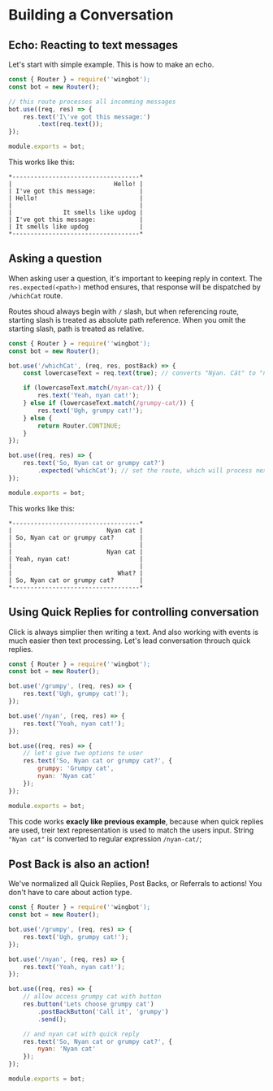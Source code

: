# Building a Conversation

## Echo: Reacting to text messages

Let's start with simple example. This is how to make an echo.

```javascript
const { Router } = require(''wingbot');
const bot = new Router();

// this route processes all incomming messages
bot.use((req, res) => {
    res.text('I\'ve got this message:')
        .text(req.text());
});

module.exports = bot;
```

This works like this:

```
*-----------------------------------*
|                            Hello! |
| I've got this message:            |
| Hello!                            |
|                                   |
|              It smells like updog |
| I've got this message:            |
| It smells like updog              |
*-----------------------------------*
```

## Asking a question

When asking user a question, it's important to keeping reply in context. The `res.expected(<path>)` method ensures, that response will be dispatched by `/whichCat` route.

Routes shoud always begin with `/` slash, but when referencing route, starting slash is treated as absolute path reference. When you omit the starting slash, path is treated as relative.

```javascript
const { Router } = require(''wingbot');
const bot = new Router();

bot.use('/whichCat', (req, res, postBack) => {
    const lowercaseText = req.text(true); // converts "Nýan. Cát" to "nyan-cat"

    if (lowercaseText.match(/nyan-cat/)) {
        res.text('Yeah, nyan cat!');
    } else if (lowercaseText.match(/grumpy-cat/)) {
        res.text('Ugh, grumpy cat!');
    } else {
        return Router.CONTINUE;
    }
});

bot.use((req, res) => {
    res.text('So, Nyan cat or grumpy cat?')
        .expected('whichCat'); // set the route, which will process next text request
});

module.exports = bot;
```

This works like this:

```
*-----------------------------------*
|                          Nyan cat |
| So, Nyan cat or grumpy cat?       |
|                                   |
|                          Nyan cat |
| Yeah, nyan cat!                   |
|                                   |
|                             What? |
| So, Nyan cat or grumpy cat?       |
*-----------------------------------*
```

## Using Quick Replies for controlling conversation

Click is always simplier then writing a text. And also working with events is much easier then text processing.
Let's lead conversation throuch quick replies.

```javascript
const { Router } = require(''wingbot');
const bot = new Router();

bot.use('/grumpy', (req, res) => {
    res.text('Ugh, grumpy cat!');
});

bot.use('/nyan', (req, res) => {
    res.text('Yeah, nyan cat!');
});

bot.use((req, res) => {
    // let's give two options to user
    res.text('So, Nyan cat or grumpy cat?', {
        grumpy: 'Grumpy cat',
        nyan: 'Nyan cat'
    });
});

module.exports = bot;
```

This code works **exacly like previous example**, because when quick replies are used, treir text representation
is used to match the users input. String `"Nyan cat"` is converted to regular expression `/nyan-cat/`;


## Post Back is also an action!

We've normalized all Quick Replies, Post Backs, or Referrals to actions! You don't have to care about action type.


```javascript
const { Router } = require(''wingbot');
const bot = new Router();

bot.use('/grumpy', (req, res) => {
    res.text('Ugh, grumpy cat!');
});

bot.use('/nyan', (req, res) => {
    res.text('Yeah, nyan cat!');
});

bot.use((req, res) => {
    // allow access grumpy cat with button
    res.button('Lets choose grumpy cat')
        .postBackButton('Call it', 'grumpy')
        .send();

    // and nyan cat with quick reply
    res.text('So, Nyan cat or grumpy cat?', {
        nyan: 'Nyan cat'
    });
});

module.exports = bot;
```
